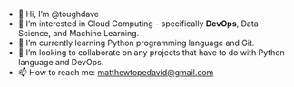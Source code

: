 - 👋 Hi, I’m @toughdave
- 👀 I’m interested in Cloud Computing - specifically **DevOps**, Data Science, and Machine Learning.
- 🌱 I’m currently learning Python programming language and Git.
- 💞️ I’m looking to collaborate on any projects that have to do with Python language and DevOps.
- 📫 How to reach me: matthewtopedavid@gmail.com

<!---
toughdave/toughdave is a ✨ special ✨ repository because its `README.md` (this file) appears on your GitHub profile.
You can click the Preview link to take a look at your changes.
--->
